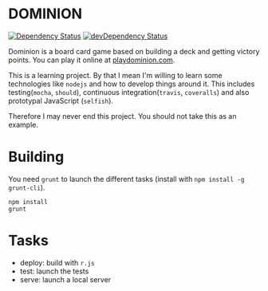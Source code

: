 DOMINION
===
[![Dependency Status](https://david-dm.org/posva/dominion.png)](https://david-dm.org/posva/dominion)
[![devDependency Status](https://david-dm.org/posva/dominion/dev-status.png)](https://david-dm.org/posva/dominion#info=devDependencies)

Dominion is a board card game based on building a deck and getting victory points.
You can play it online at [playdominion.com](http://playdominion.com).

This is a learning project. By that I mean I'm willing to learn some technologies like `nodejs` and how to develop things around it. This includes testing(`mocha`, `should`), continuous integration(`travis`, `coveralls`) and also prototypal JavaScript (`selfish`).

Therefore I may never end this project. You should not take this as an example.

# Building

You need `grunt` to launch the different tasks (install with `npm install -g grunt-cli`).

```
npm install
grunt
```

# Tasks

* deploy: build with `r.js`
* test: launch the tests
* serve: launch a local server
